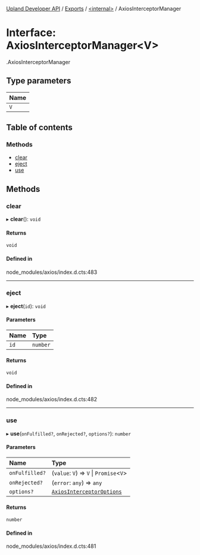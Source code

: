 [Upland Developer API](../README.md) / [Exports](../modules.md) / [<internal\>](../modules/internal_.md) / AxiosInterceptorManager

# Interface: AxiosInterceptorManager<V\>

[<internal>](../modules/internal_.md).AxiosInterceptorManager

## Type parameters

| Name |
| :------ |
| `V` |

## Table of contents

### Methods

- [clear](internal_.AxiosInterceptorManager.md#clear)
- [eject](internal_.AxiosInterceptorManager.md#eject)
- [use](internal_.AxiosInterceptorManager.md#use)

## Methods

### clear

▸ **clear**(): `void`

#### Returns

`void`

#### Defined in

node_modules/axios/index.d.cts:483

___

### eject

▸ **eject**(`id`): `void`

#### Parameters

| Name | Type |
| :------ | :------ |
| `id` | `number` |

#### Returns

`void`

#### Defined in

node_modules/axios/index.d.cts:482

___

### use

▸ **use**(`onFulfilled?`, `onRejected?`, `options?`): `number`

#### Parameters

| Name | Type |
| :------ | :------ |
| `onFulfilled?` | (`value`: `V`) => `V` \| `Promise`<`V`\> |
| `onRejected?` | (`error`: `any`) => `any` |
| `options?` | [`AxiosInterceptorOptions`](internal_.AxiosInterceptorOptions.md) |

#### Returns

`number`

#### Defined in

node_modules/axios/index.d.cts:481

